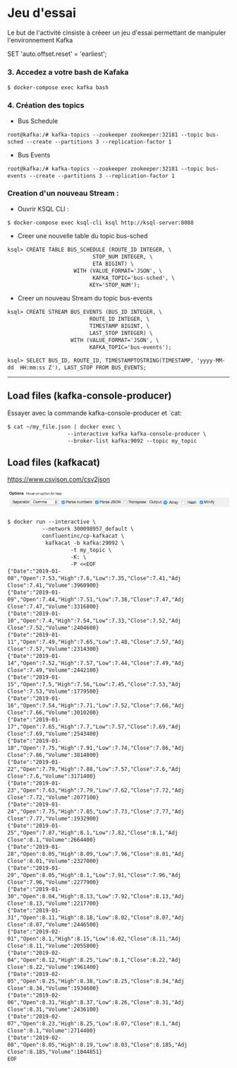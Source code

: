 # Jeu d'essai

Le but de l'activité cinsiste à créeer un jeu d'essai permettant de manipuler l'environnement Kafka


SET 'auto.offset.reset' = 'earliest';




### 3. Accedez a votre bash de Kafaka

```
$ docker-compose exec kafka bash 
```

### 4. Création des topics

* Bus Schedule

```
root@kafka:/# kafka-topics --zookeeper zookeeper:32181 --topic bus-sched --create --partitions 3 --replication-factor 1
```

* Bus Events

```
root@kafka:/# kafka-topics --zookeeper zookeeper:32181 --topic bus-events --create --partitions 3 --replication-factor 1
```




### Creation d'un nouveau Stream :

* Ouvrir KSQL CLI :

```
$ docker-compose exec ksql-cli ksql http://ksql-server:8088 
```


* Creer une nouvelle table du topic bus-sched

```
ksql> CREATE TABLE BUS_SCHEDULE (ROUTE_ID INTEGER, \
                           STOP_NUM INTEGER, \
                           ETA BIGINT) \
                     WITH (VALUE_FORMAT='JSON', \
                           KAFKA_TOPIC='bus-sched', \
                          KEY='STOP_NUM');
```


* Creer un nouveau Stream du topic bus-events

```
ksql> CREATE STREAM BUS_EVENTS (BUS_ID INTEGER, \
                          ROUTE_ID INTEGER, \
                          TIMESTAMP BIGINT, \
                          LAST_STOP INTEGER) \
                    WITH (VALUE_FORMAT='JSON', \
                          KAFKA_TOPIC='bus-events');
```

```
ksql> SELECT BUS_ID, ROUTE_ID, TIMESTAMPTOSTRING(TIMESTAMP, 'yyyy-MM-dd  HH:mm:ss Z'), LAST_STOP FROM BUS_EVENTS;
```


----------






## Load files (kafka-console-producer)
Essayer avec la commande kafka-console-producer et `cat:

```
$ cat ~/my_file.json | docker exec \
                   --interactive kafka kafka-console-producer \
                   --broker-list kafka:9092 --topic my_topic
```

## Load files (kafkacat)

https://www.csvjson.com/csv2json

![alt tag](./Minify.png)

```
$ docker run --interactive \
           --network 300098957_default \
           confluentinc/cp-kafkacat \
            kafkacat -b kafka:29092 \
                    -t my_topic \
                    -K: \
                    -P <<EOF
{"Date":"2019-01-08","Open":7.53,"High":7.6,"Low":7.35,"Close":7.41,"Adj Close":7.41,"Volume":3960900}
{"Date":"2019-01-09","Open":7.44,"High":7.51,"Low":7.38,"Close":7.47,"Adj Close":7.47,"Volume":3316800}
{"Date":"2019-01-10","Open":7.4,"High":7.54,"Low":7.33,"Close":7.52,"Adj Close":7.52,"Volume":2404600}
{"Date":"2019-01-11","Open":7.49,"High":7.65,"Low":7.48,"Close":7.57,"Adj Close":7.57,"Volume":2314300}
{"Date":"2019-01-14","Open":7.52,"High":7.57,"Low":7.44,"Close":7.49,"Adj Close":7.49,"Volume":2442100}
{"Date":"2019-01-15","Open":7.5,"High":7.56,"Low":7.45,"Close":7.53,"Adj Close":7.53,"Volume":1779500}
{"Date":"2019-01-16","Open":7.54,"High":7.71,"Low":7.52,"Close":7.66,"Adj Close":7.66,"Volume":3010200}
{"Date":"2019-01-17","Open":7.65,"High":7.7,"Low":7.57,"Close":7.69,"Adj Close":7.69,"Volume":2543400}
{"Date":"2019-01-18","Open":7.75,"High":7.91,"Low":7.74,"Close":7.86,"Adj Close":7.86,"Volume":3814800}
{"Date":"2019-01-22","Open":7.79,"High":7.88,"Low":7.57,"Close":7.6,"Adj Close":7.6,"Volume":3171400}
{"Date":"2019-01-23","Open":7.63,"High":7.79,"Low":7.62,"Close":7.72,"Adj Close":7.72,"Volume":2077100}
{"Date":"2019-01-24","Open":7.75,"High":7.85,"Low":7.73,"Close":7.77,"Adj Close":7.77,"Volume":1932900}
{"Date":"2019-01-25","Open":7.87,"High":8.1,"Low":7.82,"Close":8.1,"Adj Close":8.1,"Volume":2664400}
{"Date":"2019-01-28","Open":8.05,"High":8.09,"Low":7.96,"Close":8.01,"Adj Close":8.01,"Volume":2327000}
{"Date":"2019-01-29","Open":8.05,"High":8.1,"Low":7.91,"Close":7.96,"Adj Close":7.96,"Volume":2277900}
{"Date":"2019-01-30","Open":8.04,"High":8.13,"Low":7.92,"Close":8.13,"Adj Close":8.13,"Volume":2217700}
{"Date":"2019-01-31","Open":8.11,"High":8.18,"Low":8.02,"Close":8.07,"Adj Close":8.07,"Volume":2446500}
{"Date":"2019-02-01","Open":8.1,"High":8.15,"Low":8.02,"Close":8.11,"Adj Close":8.11,"Volume":2055800}
{"Date":"2019-02-04","Open":8.12,"High":8.25,"Low":8.1,"Close":8.22,"Adj Close":8.22,"Volume":1961400}
{"Date":"2019-02-05","Open":8.25,"High":8.38,"Low":8.25,"Close":8.34,"Adj Close":8.34,"Volume":1934600}
{"Date":"2019-02-06","Open":8.31,"High":8.37,"Low":8.26,"Close":8.31,"Adj Close":8.31,"Volume":2436100}
{"Date":"2019-02-07","Open":8.23,"High":8.25,"Low":8.07,"Close":8.1,"Adj Close":8.1,"Volume":2714400}
{"Date":"2019-02-08","Open":8.05,"High":8.19,"Low":8.03,"Close":8.185,"Adj Close":8.185,"Volume":1044851}
EOF

```
